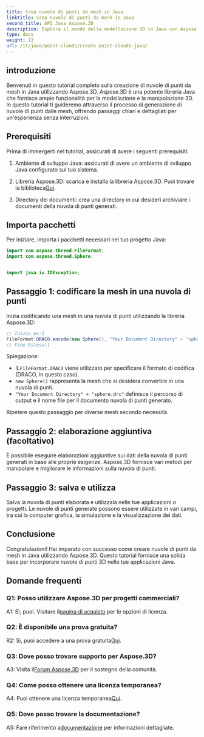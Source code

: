 ```yaml
---
title: Crea nuvole di punti da mesh in Java
linktitle: Crea nuvole di punti da mesh in Java
second_title: API Java Aspose.3D
description: Esplora il mondo della modellazione 3D in Java con Aspose.3D. Impara a creare facilmente nuvole di punti dalle mesh.
type: docs
weight: 12
url: /it/java/point-clouds/create-point-clouds-java/
---
```

## introduzione

Benvenuti in questo tutorial completo sulla creazione di nuvole di punti da mesh in Java utilizzando Aspose.3D. Aspose.3D è una potente libreria Java che fornisce ampie funzionalità per la modellazione e la manipolazione 3D. In questo tutorial ti guideremo attraverso il processo di generazione di nuvole di punti dalle mesh, offrendo passaggi chiari e dettagliati per un'esperienza senza interruzioni.

## Prerequisiti

Prima di immergerti nel tutorial, assicurati di avere i seguenti prerequisiti:

1. Ambiente di sviluppo Java: assicurati di avere un ambiente di sviluppo Java configurato sul tuo sistema.

2.  Libreria Aspose.3D: scarica e installa la libreria Aspose.3D. Puoi trovare la biblioteca[Qui](https://releases.aspose.com/3d/java/).

3. Directory dei documenti: crea una directory in cui desideri archiviare i documenti della nuvola di punti generati.

## Importa pacchetti

Per iniziare, importa i pacchetti necessari nel tuo progetto Java:

```java
import com.aspose.threed.FileFormat;
import com.aspose.threed.Sphere;


import java.io.IOException;
```

## Passaggio 1: codificare la mesh in una nuvola di punti

Inizia codificando una mesh in una nuvola di punti utilizzando la libreria Aspose.3D:

```java
// Inizio ex:1
FileFormat.DRACO.encode(new Sphere(), "Your Document Directory" + "sphere.drc");
// Fine Estesa:1
```

Spiegazione:
-  IL`FileFormat.DRACO` viene utilizzato per specificare il formato di codifica (DRACO, in questo caso).
- `new Sphere()` rappresenta la mesh che si desidera convertire in una nuvola di punti.
- `"Your Document Directory" + "sphere.drc"` definisce il percorso di output e il nome file per il documento nuvola di punti generato.

Ripetere questo passaggio per diverse mesh secondo necessità.

## Passaggio 2: elaborazione aggiuntiva (facoltativo)

È possibile eseguire elaborazioni aggiuntive sui dati della nuvola di punti generati in base alle proprie esigenze. Aspose.3D fornisce vari metodi per manipolare e migliorare le informazioni sulla nuvola di punti.

## Passaggio 3: salva e utilizza

Salva la nuvola di punti elaborata e utilizzala nelle tue applicazioni o progetti. Le nuvole di punti generate possono essere utilizzate in vari campi, tra cui la computer grafica, la simulazione e la visualizzazione dei dati.

## Conclusione

Congratulazioni! Hai imparato con successo come creare nuvole di punti da mesh in Java utilizzando Aspose.3D. Questo tutorial fornisce una solida base per incorporare nuvole di punti 3D nelle tue applicazioni Java.

## Domande frequenti

### Q1: Posso utilizzare Aspose.3D per progetti commerciali?

 A1: Sì, puoi. Visitare il[pagina di acquisto](https://purchase.aspose.com/buy) per le opzioni di licenza.

### Q2: È disponibile una prova gratuita?

 R2: Sì, puoi accedere a una prova gratuita[Qui](https://releases.aspose.com/).

### Q3: Dove posso trovare supporto per Aspose.3D?

 A3: Visita il[Forum Aspose.3D](https://forum.aspose.com/c/3d/18) per il sostegno della comunità.

### Q4: Come posso ottenere una licenza temporanea?

 A4: Puoi ottenere una licenza temporanea[Qui](https://purchase.aspose.com/temporary-license/).

### Q5: Dove posso trovare la documentazione?

 A5: Fare riferimento a[documentazione](https://reference.aspose.com/3d/java/) per informazioni dettagliate.